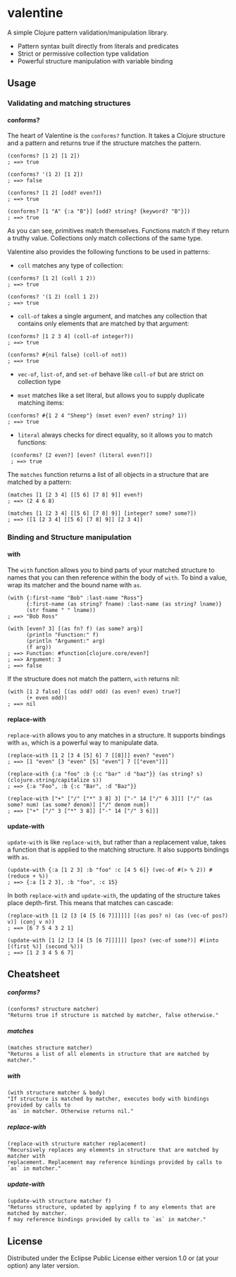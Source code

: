 # valentine

A simple Clojure pattern validation/manipulation library.

- Pattern syntax built directly from literals and predicates
- Strict or permissive collection type validation
- Powerful structure manipulation with variable binding

## Usage

### Validating and matching structures

#### conforms?

The heart of Valentine is the `conforms?` function. It takes a Clojure structure and a pattern and returns true if the structure matches the pattern.

```
(conforms? [1 2] [1 2])
; ==> true

(conforms? '(1 2) [1 2])
; ==> false

(conforms? [1 2] [odd? even?])
; ==> true

(conforms? [1 "A" {:a "B"}] [odd? string? {keyword? "B"}])
; ==> true
```

As you can see, primitives match themselves. Functions match if they return a truthy value. Collections only match collections of the same type.

Valentine also provides the following functions to be used in patterns:

 - `coll` matches any type of collection:
 ```
 (conforms? [1 2] (coll 1 2))
 ; ==> true

 (conforms? '(1 2) (coll 1 2))
 ; ==> true
 ```

 - `coll-of` takes a single argument, and matches any collection that contains only elements that are matched by that argument:
 ```
 (conforms? [1 2 3 4] (coll-of integer?))
 ; ==> true

 (conforms? #{nil false} (coll-of not))
 ; ==> true
 ```

 - `vec-of`, `list-of`, and `set-of` behave like `coll-of` but are strict on collection type

 - `mset` matches like a set literal, but allows you to supply duplicate matching items:
 ```
 (conforms? #{1 2 4 "Sheep"} (mset even? even? string? 1))
 ; ==> true
 ```

 - `literal` always checks for direct equality, so it allows you to match functions:
```
 (conforms? [2 even?] [even? (literal even?)])
 ; ==> true
```

The `matches` function returns a list of all objects in a structure that are matched by a pattern:

```
(matches [1 [2 3 4] [[5 6] [7 8] 9]] even?)
; ==> (2 4 6 8)

(matches [1 [2 3 4] [[5 6] [7 8] 9]] [integer? some? some?])
; ==> ([1 [2 3 4] [[5 6] [7 8] 9]] [2 3 4])
```

### Binding and Structure manipulation

#### with

The `with` function allows you to bind parts of your matched structure to names that you can then reference within the body of `with`. To bind a value, wrap its matcher and the bound name with `as`.

```
(with {:first-name "Bob" :last-name "Ross"}
      {:first-name (as string? fname) :last-name (as string? lname)}
      (str fname " " lname))
; ==> "Bob Ross"

(with [even? 3] [(as fn? f) (as some? arg)]
      (println "Function:" f)
      (println "Argument:" arg)
      (f arg))
; ==> Function: #function[clojure.core/even?]
; ==> Argument: 3
; ==> false
```

If the structure does not match the pattern, `with` returns nil:
```
(with [1 2 false] [(as odd? odd) (as even? even) true?]
      (+ even odd))
; ==> nil
```

#### replace-with

`replace-with` allows you to any matches in a structure. It supports bindings with `as`, which is a powerful way to manipulate data.

```
(replace-with [1 2 [3 4 [5] 6] 7 [[8]]] even? "even")
; ==> [1 "even" [3 "even" [5] "even"] 7 [["even"]]]

(replace-with {:a "foo" :b {:c "bar" :d "baz"}} (as string? s) (clojure.string/capitalize s))
; ==> {:a "Foo", :b {:c "Bar", :d "Baz"}}

(replace-with ["+" ["/" ["*" 3 8] 3] ["-" 14 ["/" 6 3]]] ["/" (as some? num) (as some? denom)] ["/" denom num])
; ==> ["+" ["/" 3 ["*" 3 8]] ["-" 14 ["/" 3 6]]]
```

#### update-with

`update-with` is like `replace-with`, but rather than a replacement value, takes a function that is applied to the matching structure. It also supports bindings with `as`.

```
(update-with {:a [1 2 3] :b "foo" :c [4 5 6]} (vec-of #(> % 2)) #(reduce + %))
; ==> {:a [1 2 3], :b "foo", :c 15}
```

In both `replace-with` and `update-with`, the updating of the structure takes place depth-first. This means that matches can cascade:

```
(replace-with [1 [2 [3 [4 [5 [6 7]]]]]] [(as pos? n) (as (vec-of pos?) v)] (conj v n))
; ==> [6 7 5 4 3 2 1]

(update-with [1 [2 [3 [4 [5 [6 7]]]]]] [pos? (vec-of some?)] #(into [(first %)] (second %)))
; ==> [1 2 3 4 5 6 7]
```

## Cheatsheet

##### conforms?
```
(conforms? structure matcher)
"Returns true if structure is matched by matcher, false otherwise."
```
##### matches
```
(matches structure matcher)
"Returns a list of all elements in structure that are matched by matcher."
```
##### with
```
(with structure matcher & body)
"If structure is matched by matcher, executes body with bindings provided by calls to
`as` in matcher. Otherwise returns nil."
```
##### replace-with
```
(replace-with structure matcher replacement)
"Recursively replaces any elements in structure that are matched by matcher with
replacement. Replacement may reference bindings provided by calls to `as` in matcher."
```
##### update-with
```
(update-with structure matcher f)
"Returns structure, updated by applying f to any elements that are matched by matcher.
f may reference bindings provided by calls to `as` in matcher."
```

## License

Distributed under the Eclipse Public License either version 1.0 or (at
your option) any later version.
